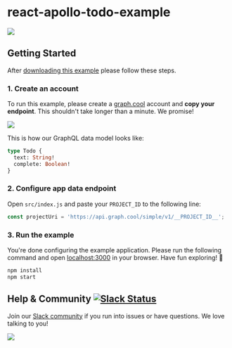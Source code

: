 # react-apollo-todo-example
![](http://i.imgur.com/CH44AZF.png)

## Getting Started

After [downloading this example](https://github.com/graphcool-examples/react-apollo-todo-subscriptions-example/archive/master.zip) please follow these steps.

### 1. Create an account

To run this example, please create a [graph.cool](http://graph.cool) account and **copy your endpoint**. This shouldn't take longer than a minute. We promise!

![](http://i.imgur.com/ytXDR4B.gif)

This is how our GraphQL data model looks like:

```graphql
type Todo {
  text: String!
  complete: Boolean!
}
```

### 2. Configure app data endpoint

Open `src/index.js` and paste your `PROJECT_ID` to the following line:

```js
const projectUri = 'https://api.graph.cool/simple/v1/__PROJECT_ID__';
```


### 3. Run the example

You're done configuring the example application. Please run the following command and open [localhost:3000](http://localhost:3000) in your browser. Have fun exploring! 🎉

```sh
npm install
npm start
```


## Help & Community [![Slack Status](https://slack.graph.cool/badge.svg)](https://slack.graph.cool)

Join our [Slack community](http://slack.graph.cool/) if you run into issues or have questions. We love talking to you!

![](http://i.imgur.com/5RHR6Ku.png)
